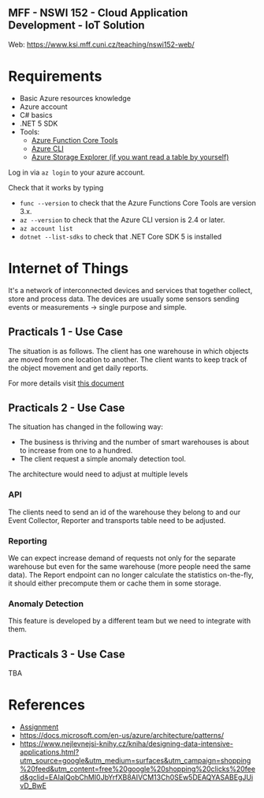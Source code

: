 MFF - NSWI 152 - Cloud Application Development - IoT Solution
---

Web: https://www.ksi.mff.cuni.cz/teaching/nswi152-web/

# Requirements 

- Basic Azure resources knowledge
- Azure account
- C# basics
- .NET 5 SDK
- Tools:
  - [Azure Function Core Tools](https://docs.microsoft.com/en-us/azure/azure-functions/functions-run-local#v2)
  - [Azure CLI](https://docs.microsoft.com/en-us/cli/azure/install-azure-cli)
  - [Azure Storage Explorer (if you want read a table by yourself)](https://azure.microsoft.com/en-us/features/storage-explorer/)

Log in via `az login` to your azure account.

Check that it works by typing
- `func --version` to check that the Azure Functions Core Tools are version 3.x.
- `az --version` to check that the Azure CLI version is 2.4 or later.
- `az account list` 
- `dotnet --list-sdks` to check that .NET Core SDK 5 is installed

<!-- az account set --subscription <subscriptionId> -->

# Internet of Things

It's a network of interconnected devices and services that together collect, store and process data. The devices are usually some sensors sending events or measurements -> single purpose and simple.

## Practicals 1 - Use Case

The situation is as follows. The client has one warehouse in which objects are moved from one location to another. The client wants to keep track of the object movement and get daily reports. 

For more details visit [this document](./docs/walkthrough_day1.md)

## Practicals 2 - Use Case

The situation has changed in the following way: 
- The business is thriving and the number of smart warehouses is about to increase from one to a hundred.
- The client request a simple anomaly detection tool.

The architecture would need to adjust at multiple levels

### API

The clients need to send an id of the warehouse they belong to and our Event Collector, Reporter and transports table need to be adjusted. 

### Reporting

We can expect increase demand of requests not only for the separate warehouse but even for the same warehouse (more people need the same data). The Report endpoint can no longer calculate the statistics on-the-fly, it should either precompute them or cache them in some storage.

### Anomaly Detection

This feature is developed by a different team but we need to integrate with them.

## Practicals 3 - Use Case

TBA

# References

* [Assignment](./docs/assignment.md)
* https://docs.microsoft.com/en-us/azure/architecture/patterns/
* https://www.nejlevnejsi-knihy.cz/kniha/designing-data-intensive-applications.html?utm_source=google&utm_medium=surfaces&utm_campaign=shopping%20feed&utm_content=free%20google%20shopping%20clicks%20feed&gclid=EAIaIQobChMI0JbYrfXB8AIVCM13Ch0SEw5DEAQYASABEgJUivD_BwE


